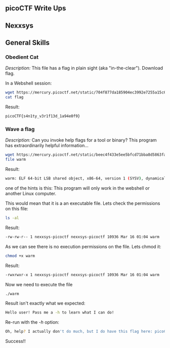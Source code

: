 ## picoCTF Write Ups

Nexxsys
---------------------------------------

## General Skills
### Obedient Cat

*Description:* This file has a flag in plain sight (aka "in-the-clear"). Download flag.

In a Webshell session:
```bash
wget https://mercury.picoctf.net/static/704f877da185904ec3992e7255a15c6c/flag
cat flag
```
Result: 
```bash
picoCTF{s4n1ty_v3r1f13d_1a94e0f9}
```

### Wave a flag

*Description:* Can you invoke help flags for a tool or binary? This program has extraordinarily helpful information...

```bash
wget https://mercury.picoctf.net/static/beec4f433e5ee5bfcd71bba8d5863faf/warm
file warm
```
Result:
```bash
warm: ELF 64-bit LSB shared object, x86-64, version 1 (SYSV), dynamically linked, interpreter /lib64/ld-linux-x86-64.so.2, for GNU/Linux 3.2.0, BuildID[sha1]=506b7be935d8940c672ab0d40d2e03ebd746155b, with debug_info, not stripped
```
one of the hints is this: This program will only work in the webshell or another Linux computer.

This would mean that it is a an executable file. Lets check the permissions on this file:
```bash
ls -al
```
Result:
```bash
-rw-rw-r-- 1 nexxsys-picoctf nexxsys-picoctf 10936 Mar 16 01:04 warm
```
As we can see there is no execution permissions on the file.  Lets chmod it:
```bash
chmod +x warm
```
Result:
```bash
-rwxrwxr-x 1 nexxsys-picoctf nexxsys-picoctf 10936 Mar 16 01:04 warm
```
Now we need to execute the file
```bash
./warm
```
Result isn't exactly what we expected:
```bash
Hello user! Pass me a -h to learn what I can do!
```
Re-run with the *-h* option:
```bash
Oh, help? I actually don't do much, but I do have this flag here: picoCTF{b1scu1ts_4nd_gr4vy_616f7182}
```
Success!!

